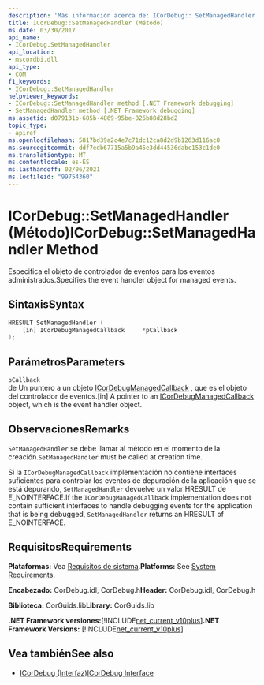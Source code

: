 ```yaml
---
description: 'Más información acerca de: ICorDebug:: SetManagedHandler ((método)'
title: ICorDebug::SetManagedHandler (Método)
ms.date: 03/30/2017
api_name:
- ICorDebug.SetManagedHandler
api_location:
- mscordbi.dll
api_type:
- COM
f1_keywords:
- ICorDebug::SetManagedHandler
helpviewer_keywords:
- ICorDebug::SetManagedHandler method [.NET Framework debugging]
- SetManagedHandler method [.NET Framework debugging]
ms.assetid: d079131b-685b-4869-95be-826b88d28bd2
topic_type:
- apiref
ms.openlocfilehash: 5817bd39a2c4e7c71dc12ca8d2d9b1263d116ac8
ms.sourcegitcommit: ddf7edb67715a5b9a45e3dd44536dabc153c1de0
ms.translationtype: MT
ms.contentlocale: es-ES
ms.lasthandoff: 02/06/2021
ms.locfileid: "99754360"
---
```

# <a name="icordebugsetmanagedhandler-method"></a><span data-ttu-id="28666-103">ICorDebug::SetManagedHandler (Método)</span><span class="sxs-lookup"><span data-stu-id="28666-103">ICorDebug::SetManagedHandler Method</span></span>

<span data-ttu-id="28666-104">Especifica el objeto de controlador de eventos para los eventos administrados.</span><span class="sxs-lookup"><span data-stu-id="28666-104">Specifies the event handler object for managed events.</span></span>  
  
## <a name="syntax"></a><span data-ttu-id="28666-105">Sintaxis</span><span class="sxs-lookup"><span data-stu-id="28666-105">Syntax</span></span>  
  
```cpp  
HRESULT SetManagedHandler (  
    [in] ICorDebugManagedCallback     *pCallback  
);  
```  
  
## <a name="parameters"></a><span data-ttu-id="28666-106">Parámetros</span><span class="sxs-lookup"><span data-stu-id="28666-106">Parameters</span></span>  

 `pCallback`  
 <span data-ttu-id="28666-107">de Un puntero a un objeto [ICorDebugManagedCallback](icordebugmanagedcallback-interface.md) , que es el objeto del controlador de eventos.</span><span class="sxs-lookup"><span data-stu-id="28666-107">[in] A pointer to an [ICorDebugManagedCallback](icordebugmanagedcallback-interface.md) object, which is the event handler object.</span></span>  
  
## <a name="remarks"></a><span data-ttu-id="28666-108">Observaciones</span><span class="sxs-lookup"><span data-stu-id="28666-108">Remarks</span></span>  

 <span data-ttu-id="28666-109">`SetManagedHandler` se debe llamar al método en el momento de la creación.</span><span class="sxs-lookup"><span data-stu-id="28666-109">`SetManagedHandler` must be called at creation time.</span></span>  
  
 <span data-ttu-id="28666-110">Si la `ICorDebugManagedCallback` implementación no contiene interfaces suficientes para controlar los eventos de depuración de la aplicación que se está depurando, `SetManagedHandler` devuelve un valor HRESULT de E_NOINTERFACE.</span><span class="sxs-lookup"><span data-stu-id="28666-110">If the `ICorDebugManagedCallback` implementation does not contain sufficient interfaces to handle debugging events for the application that is being debugged, `SetManagedHandler` returns an HRESULT of E_NOINTERFACE.</span></span>  
  
## <a name="requirements"></a><span data-ttu-id="28666-111">Requisitos</span><span class="sxs-lookup"><span data-stu-id="28666-111">Requirements</span></span>  

 <span data-ttu-id="28666-112">**Plataformas:** Vea [Requisitos de sistema](../../get-started/system-requirements.md).</span><span class="sxs-lookup"><span data-stu-id="28666-112">**Platforms:** See [System Requirements](../../get-started/system-requirements.md).</span></span>  
  
 <span data-ttu-id="28666-113">**Encabezado:** CorDebug.idl, CorDebug.h</span><span class="sxs-lookup"><span data-stu-id="28666-113">**Header:** CorDebug.idl, CorDebug.h</span></span>  
  
 <span data-ttu-id="28666-114">**Biblioteca:** CorGuids.lib</span><span class="sxs-lookup"><span data-stu-id="28666-114">**Library:** CorGuids.lib</span></span>  
  
 <span data-ttu-id="28666-115">**.NET Framework versiones:**[!INCLUDE[net_current_v10plus](../../../../includes/net-current-v10plus-md.md)]</span><span class="sxs-lookup"><span data-stu-id="28666-115">**.NET Framework Versions:** [!INCLUDE[net_current_v10plus](../../../../includes/net-current-v10plus-md.md)]</span></span>  
  
## <a name="see-also"></a><span data-ttu-id="28666-116">Vea también</span><span class="sxs-lookup"><span data-stu-id="28666-116">See also</span></span>

- [<span data-ttu-id="28666-117">ICorDebug (Interfaz)</span><span class="sxs-lookup"><span data-stu-id="28666-117">ICorDebug Interface</span></span>](icordebug-interface.md)
